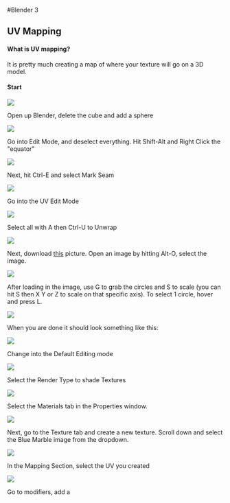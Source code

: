 #Blender 3
## UV Mapping
####  What is UV mapping?
It is pretty much creating a map of where your texture will go on a 3D model.
#### Start
![](start.png)

Open up Blender, delete the cube and add a sphere

![](sphere.PNG)

Go into Edit Mode, and deselect everything. Hit Shift-Alt and Right Click the "equator"

![](shiftaltrightlclick.PNG)

Next, hit Ctrl-E and select Mark Seam

![](ctrlemarkseam.PNG)

Go into the UV Edit Mode

![](UVeditmode.PNG)

Select all with A then Ctrl-U to Unwrap

![](actrlu.PNG)

Next, download <a href="http://upload.wikimedia.org/wikipedia/commons/1/1c/BlueMarble-2001-2002.jpg">this</a> picture. Open an image by hitting Alt-O, select the image.

![](openimage.PNG)

After loading in the image, use G to grab the circles and S to scale (you can hit S then X Y or Z to scale on that specific axis). To select 1 circle, hover and press L.

![](loaded.PNG)

When you are done it should look something like this:

![](grabscale.PNG)

Change into the Default Editing mode

![](Change.PNG)

Select the Render Type to shade Textures

![](rendertype.PNG)

Select the Materials tab in the Properties window.

![](newmaterial.PNG)

Next, go to the Texture tab and create a new texture. Scroll down and select the Blue Marble image from the dropdown.

![](newtexture.PNG)

In the Mapping Section, select the UV you created

![](mappinguv.PNG)

Go to modifiers, add a 































